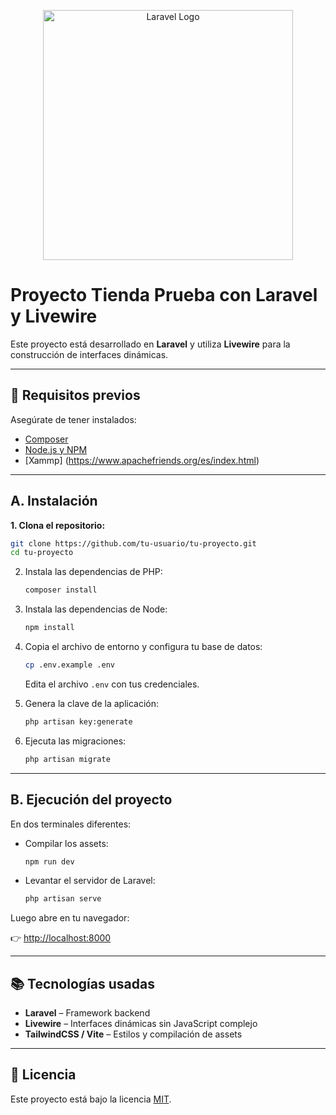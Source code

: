 <p align="center">
    <a href="https://laravel.com" target="_blank">
        <img src="https://raw.githubusercontent.com/laravel/art/master/logo-lockup/5%20SVG/2%20CMYK/1%20Full%20Color/laravel-logolockup-cmyk-red.svg" width="400" alt="Laravel Logo">
    </a>
</p>

# Proyecto Tienda Prueba con Laravel y Livewire

Este proyecto está desarrollado en **Laravel** y utiliza **Livewire** para la construcción de interfaces dinámicas.

---

## 🚀 Requisitos previos

Asegúrate de tener instalados:

- [Composer](https://getcomposer.org/)
- [Node.js y NPM](https://nodejs.org/)
- [Xammp] (https://www.apachefriends.org/es/index.html) 

---

## A. Instalación

**1. Clona el repositorio:**
   ```bash
   git clone https://github.com/tu-usuario/tu-proyecto.git
   cd tu-proyecto
```

2. Instala las dependencias de PHP:

   ```bash
   composer install
   ```

3. Instala las dependencias de Node:

   ```bash
   npm install
   ```

4. Copia el archivo de entorno y configura tu base de datos:

   ```bash
   cp .env.example .env
   ```

   Edita el archivo `.env` con tus credenciales.

5. Genera la clave de la aplicación:

   ```bash
   php artisan key:generate
   ```

6. Ejecuta las migraciones:

   ```bash
   php artisan migrate
   ```

---

## B. Ejecución del proyecto

En dos terminales diferentes:

* Compilar los assets:

  ```bash
  npm run dev
  ```

* Levantar el servidor de Laravel:

  ```bash
  php artisan serve
  ```

Luego abre en tu navegador:

👉 [http://localhost:8000](http://localhost:8000)

---

## 📚 Tecnologías usadas

* **Laravel** – Framework backend
* **Livewire** – Interfaces dinámicas sin JavaScript complejo
* **TailwindCSS / Vite** – Estilos y compilación de assets

---

## 📄 Licencia

Este proyecto está bajo la licencia [MIT](https://opensource.org/licenses/MIT).

```
